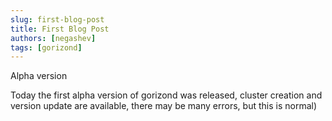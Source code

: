 ```yaml
---
slug: first-blog-post
title: First Blog Post
authors: [negashev]
tags: [gorizond]
---
```


Alpha version

<!-- truncate -->

Today the first alpha version of gorizond was released, cluster creation and version update are available, there may be many errors, but this is normal)